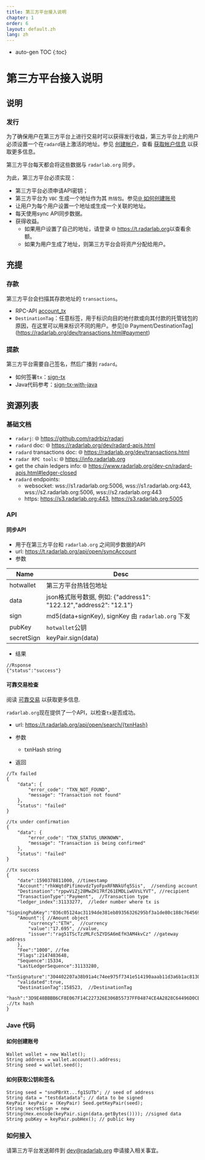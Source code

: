 ```yaml
---
title: 第三方平台接入说明
chapter: 1
order: 6
layout: default.zh
lang: zh
---
```


* auto-gen TOC
{:toc}

# 第三方平台接入说明

## 说明

### 发行

为了确保用户在第三方平台上进行交易时可以获得发行收益，第三方平台上的用户必须设置一个在`radard`链上激活的地址。参见 [创建帐户](https://radarlab.org/dev/transactions.html#creating-accounts)，查看 [获取帐户信息](https://www.radarlab.org/dev-cn/radard-apis.html#account-info) 以获取更多信息。

第三方平台每天都会将这些数据与 `radarlab.org` 同步。

为此，第三方平台必须实现：

  * 第三方平台必须申请API密钥；
  * 第三方平台为 `VBC` 生成一个地址作为其 `热钱包`。参见[🌐 如何创建账号](https://radarlab.org/dev/transactions.html#creating-accounts)
  * 让用户为每个用户设置一个地址或生成一个关联的地址。
  * 每天使用sync API同步数据。
  * 获得收益。
    * 如果用户设置了自己的地址，请登录 🌐  <https://t.radarlab.org>以查看余额。
    * 如果为用户生成了地址，则第三方平台会将资产分配给用户。

## 充提

### 存款

第三方平台会扫描其存款地址的 `transactions`。
  * RPC-API [account_tx](https://radarlab.org/dev/radard-apis.html#account-tx)
  * `DestinationTag`：任意标签，用于标识向目的地付款或向其付款的托管钱包的原因，在这里可以用来标识不同的用户。参见[🌐 Payment/DestinationTag] (https://radarlab.org/dev/transactions.html#payment)

### 提款

第三方平台需要自己签名，然后广播到 `radard`。
  * 如何签署`tx`：[sign-tx](https://radarlab.org/dev/radard-apis.html#sign)
  * Java代码参考：[sign-tx-with-java](https://github.com/radrbiz/radarj/blob/master/radar-lib/src/test/java/org/radarlab/test/TestTxn.java)

## 资源列表

### 基础文档

  * `radarj`: 🌐  <https://github.com/radrbiz/radarj>
  * `radard` doc: 🌐  <https://radarlab.org/dev/radard-apis.html>
  * `radard` transactions doc: 🌐 <https://radarlab.org/dev/transactions.html>
  * `radar RPC tools`: 🌐 <https://info.radarlab.org>
  *  get the chain ledgers info: 🌐 <https://www.radarlab.org/dev-cn/radard-apis.html#ledger-closed>
  * `radard` endpoints:
    * websocket: wss://s1.radarlab.org:5006, wss://s1.radarlab.org:443, wss://s2.radarlab.org:5006, wss://s2.radarlab.org:443 
    * https: https://s3.radarlab.org:443, https://s3.radarlab.org:5005

###  API 

#### 同步API 

  * 用于在第三方平台和 `radarlab.org` 之间同步数据的API 
  * url: https://t.radarlab.org/api/open/syncAccount
  * 参数

|Name | Desc |
|-- | -- |
|hotwallet | 第三方平台热钱包地址|
|data | json格式账号数据, 例如: {"address1": "122.12","address2": "12.1"}|
|sign | md5(data+signKey), signKey 由 `radarlab.org` 下发|
|pubKey | `hotwallet`公钥|
|secretSign | keyPair.sign(data)|

  * 结果
  
```
//Rsponse
{"status":"success"}
```

#### 可靠交易检查

阅读 [可靠交易](https://radarlab.org/dev/reliable_tx.html) 以获取更多信息.

`radarlab.org`现在提供了一个API，以检查`tx`是否成功。

  * url: https://t.radarlab.org/api/open/search/{txnHash}

  * 参数
	* txnHash string
  * 返回

```
//Tx failed
{
	"data": {
		"error_code": "TXN_NOT_FOUND",
		"message": "Transaction not found"
	},
	"status": "failed"
}

//tx under confirmation
{
	"data": {
		"error_code": "TXN_STATUS_UNKNOWN",
		"message": "Transaction is being confirmed"
	},
	"status": "failed"
}

//tx success
{
	"date":1590378811000, //timestamp
	"Account":"rhkWqtdPifimovdzTyoFpxRFNNkUfq5Sis",  //sending account
	"Destination":"rppwViZj28MwZH17Rf261EMDLiwUVsLYVT", //recipient 
	"TransactionType":"Payment",  //Transaction type
	"ledger_index":31133277,  //leder number where tx is
	"SigningPubKey":"036c05124ac31194de381eb89356326295bf3a1de80c188c764569a05281109acf",
	"Amount":{ //Amount object
		"currency":"ETH",  //currency
		"value":"17.695", //value,
		"issuer":"rag51TScTzzMLFc5ZYDSA6mEfH3AM4kvCz" //gateway address
	},
	"Fee":"1000", //fee
	"Flags":2147483648,
	"Sequence":15334,  
	"LastLedgerSequence":31133280,
	"TxnSignature":"304402207a38b91a4c74ee975f7341e514190aaab11d3a6b1ac8130756311590ce3371f002200cfd6aed28b7f81027c05f616a2f06fee8b10448b132171320fd4df7d389fc40",
	"validated":true,
	"DestinationTag":158523,  //DestinationTag
	"hash":"3D9E48BBBB6CF8E067F14C227326E306B55737FF04874CE4A2828C64496D0CBD". .//tx hash
}
```

### Jave 代码


#### 如何创建账号

```
Wallet wallet = new Wallet();
String address = wallet.account().address;
String seed = wallet.seed();
```

#### 如何获取公钥和签名

```
String seed = "snoPBrXt...fg1SUTb"; // seed of address
String data = "testdatadata"; // data to be signed
KeyPair keyPair = (KeyPair) Seed.getKeyPair(seed);
String secretSign = new String(Hex.encode(keyPair.sign(data.getBytes()))); //signed data
String pubKey = keyPair.pubHex(); // public key
```

### 如何接入

请第三方平台发送邮件到 <dev@radarlab.org> 申请接入相关事宜。
